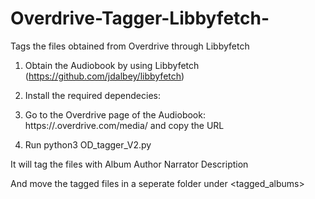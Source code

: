 # Overdrive-Tagger-Libbyfetch-
Tags the files obtained from Overdrive through Libbyfetch

1. Obtain the Audiobook by using Libbyfetch (https://github.com/jdalbey/libbyfetch)

2. Install the required dependecies:
    <pip install mutagen>
    <pip install json>
    <pip install lxml>

3. Go to the Overdrive page of the Audiobook: https://<library>.overdrive.com/media/<mediaid> and copy the URL

4. Run python3 OD_tagger_V2.py <URL>

It will tag the files with 
  Album
  Author
  Narrator
  Description

And move the tagged files in a seperate folder under <tagged_albums>
